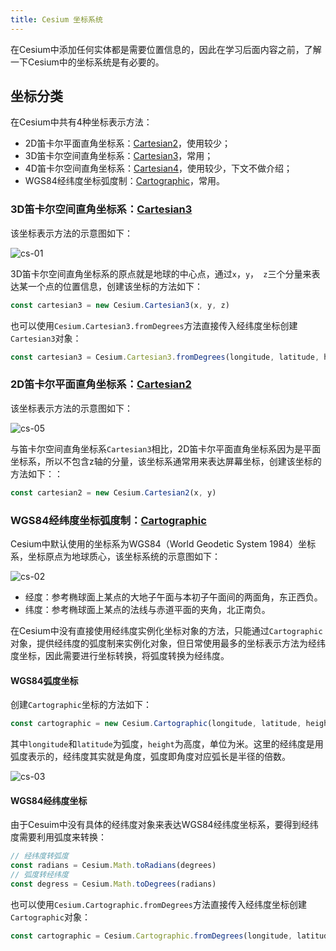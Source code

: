 ```yaml
---
title: Cesium 坐标系统
---
```


在Cesium中添加任何实体都是需要位置信息的，因此在学习后面内容之前，了解一下Cesium中的坐标系统是有必要的。

## 坐标分类

在Cesium中共有4种坐标表示方法：

- 2D笛卡尔平面直角坐标系：[Cartesian2](https://cesium.com/learn/cesiumjs/ref-doc/Cartesian2.html?classFilter=Cartesian)，使用较少；
- 3D笛卡尔空间直角坐标系：[Cartesian3](https://cesium.com/learn/cesiumjs/ref-doc/Cartesian3.html?classFilter=Cartesian)，常用；
- 4D笛卡尔空间直角坐标系：[Cartesian4](https://cesium.com/learn/cesiumjs/ref-doc/Cartesian4.html?classFilter=Cartesian)，使用较少，下文不做介绍；
- WGS84经纬度坐标弧度制：[Cartographic](https://cesium.com/learn/cesiumjs/ref-doc/Cartographic.html?classFilter=Cartographic)，常用。

### 3D笛卡尔空间直角坐标系：[Cartesian3](https://cesium.com/learn/cesiumjs/ref-doc/Cartesian3.html?classFilter=Cartesian)

该坐标表示方法的示意图如下：

![cs-01](/cesium-docs/assets/img/guide/cs-01.png)

3D笛卡尔空间直角坐标系的原点就是地球的中心点，通过`x`，`y`，` z`三个分量来表达某一个点的位置信息，创建该坐标的方法如下：

```javascript
const cartesian3 = new Cesium.Cartesian3(x, y, z)
```

也可以使用`Cesium.Cartesian3.fromDegrees`方法直接传入经纬度坐标创建`Cartesian3`对象：

```javascript
const cartesian3 = Cesium.Cartesian3.fromDegrees(longitude, latitude, height)
```

### 2D笛卡尔平面直角坐标系：[Cartesian2](https://cesium.com/learn/cesiumjs/ref-doc/Cartesian2.html?classFilter=Cartesian)

该坐标表示方法的示意图如下：

![cs-05](/cesium-docs/assets/img/guide/cs-05.jpg)

与笛卡尔空间直角坐标系`Cartesian3`相比，2D笛卡尔平面直角坐标系因为是平面坐标系，所以不包含z轴的分量，该坐标系通常用来表达屏幕坐标，创建该坐标的方法如下：：

```javascript
const cartesian2 = new Cesium.Cartesian2(x, y)
```

### WGS84经纬度坐标弧度制：[Cartographic](https://cesium.com/learn/cesiumjs/ref-doc/Cartographic.html?classFilter=Cartographic)

Cesium中默认使用的坐标系为WGS84（World Geodetic System 1984）坐标系，坐标原点为地球质心，该坐标系统的示意图如下：

![cs-02](/cesium-docs/assets/img/guide/cs-02.jpg)

- 经度：参考椭球面上某点的大地子午面与本初子午面间的两面角，东正西负。
- 纬度：参考椭球面上某点的法线与赤道平面的夹角，北正南负。

在Cesium中没有直接使用经纬度实例化坐标对象的方法，只能通过`Cartographic`对象，提供经纬度的弧度制来实例化对象，但日常使用最多的坐标表示方法为经纬度坐标，因此需要进行坐标转换，将弧度转换为经纬度。

#### WGS84弧度坐标

创建`Cartographic`坐标的方法如下：

```javascript
const cartographic = new Cesium.Cartographic(longitude, latitude, height)
```

其中`longitude`和`latitude`为弧度，`height`为高度，单位为米。这里的经纬度是用弧度表示的，经纬度其实就是角度，弧度即角度对应弧长是半径的倍数。

![cs-03](/cesium-docs/assets/img/guide/cs-03.png)

#### WGS84经纬度坐标

由于Cesuim中没有具体的经纬度对象来表达WGS84经纬度坐标系，要得到经纬度需要利用弧度来转换：

```javascript
// 经纬度转弧度
const radians = Cesium.Math.toRadians(degrees) 
// 弧度转经纬度
const degress = Cesium.Math.toDegrees(radians) 
```

也可以使用`Cesium.Cartographic.fromDegrees`方法直接传入经纬度坐标创建`Cartographic`对象：

```javascript
const cartographic = Cesium.Cartographic.fromDegrees(longitude, latitude, height)
```

